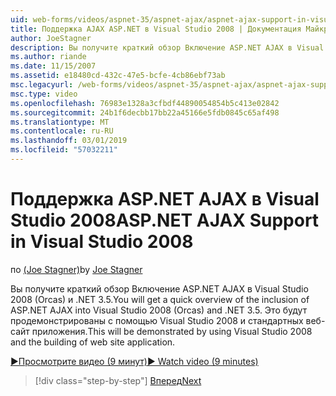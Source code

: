 ```yaml
---
uid: web-forms/videos/aspnet-35/aspnet-ajax/aspnet-ajax-support-in-visual-studio-2008
title: Поддержка AJAX ASP.NET в Visual Studio 2008 | Документация Майкрософт
author: JoeStagner
description: Вы получите краткий обзор Включение ASP.NET AJAX в Visual Studio 2008 (Orcas) и .NET 3.5. Это будут продемонстрированы с помощью Visual Studio...
ms.author: riande
ms.date: 11/15/2007
ms.assetid: e18480cd-432c-47e5-bcfe-4cb86ebf73ab
msc.legacyurl: /web-forms/videos/aspnet-35/aspnet-ajax/aspnet-ajax-support-in-visual-studio-2008
msc.type: video
ms.openlocfilehash: 76983e1328a3cfbdf44890054854b5c413e02842
ms.sourcegitcommit: 24b1f6decbb17bb22a45166e5fdb0845c65af498
ms.translationtype: MT
ms.contentlocale: ru-RU
ms.lasthandoff: 03/01/2019
ms.locfileid: "57032211"
---
```

<a name="aspnet-ajax-support-in-visual-studio-2008"></a><span data-ttu-id="403fd-104">Поддержка ASP.NET AJAX в Visual Studio 2008</span><span class="sxs-lookup"><span data-stu-id="403fd-104">ASP.NET AJAX Support in Visual Studio 2008</span></span>
====================
<span data-ttu-id="403fd-105">по [(Joe Stagner)](https://github.com/JoeStagner)</span><span class="sxs-lookup"><span data-stu-id="403fd-105">by [Joe Stagner](https://github.com/JoeStagner)</span></span>

<span data-ttu-id="403fd-106">Вы получите краткий обзор Включение ASP.NET AJAX в Visual Studio 2008 (Orcas) и .NET 3.5.</span><span class="sxs-lookup"><span data-stu-id="403fd-106">You will get a quick overview of the inclusion of ASP.NET AJAX into Visual Studio 2008 (Orcas) and .NET 3.5.</span></span> <span data-ttu-id="403fd-107">Это будут продемонстрированы с помощью Visual Studio 2008 и стандартных веб-сайт приложения.</span><span class="sxs-lookup"><span data-stu-id="403fd-107">This will be demonstrated by using Visual Studio 2008 and the building of web site application.</span></span>

[<span data-ttu-id="403fd-108">&#9654;Просмотрите видео (9 минут)</span><span class="sxs-lookup"><span data-stu-id="403fd-108">&#9654; Watch video (9 minutes)</span></span>](https://channel9.msdn.com/Blogs/ASP-NET-Site-Videos/aspnet-ajax-support-in-visual-studio-2008)

> [!div class="step-by-step"]
> [<span data-ttu-id="403fd-109">Вперед</span><span class="sxs-lookup"><span data-stu-id="403fd-109">Next</span></span>](adding-ajax-functionality-to-an-existing-aspnet-page.md)
